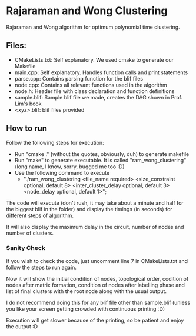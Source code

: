 # Rajaraman and Wong Clustering

Rajaraman and Wong algorithm for optimum polynomial time clustering.

## Files:

* CMakeLists.txt: Self explanatory. We used cmake to generate our Makefile
* main.cpp: Self explanatory. Handles function calls and print statements
* parse.cpp: Contains parsing function for the blif files
* node.cpp: Contains all relevant functions used in the algorithm
* node.h: Header file with class declaration and function definitions
* sample.blif: Sample blif file we made, creates the DAG shown in Prof. Lim's book
* \<xyz\>.blif: blif files provided

## How to run

Follow the following steps for execution:

* Run "cmake ." (without the quotes, obviously, duh) to generate makefile
* Run "make" to generate executable. It is called "ram_wong_clustering" (long name, I know, sorry, bugged me too :D)
* Use the following command to execute
  * "./ram_wong_clustering <file_name required> <size_constraint optional, default 8> <inter_cluster_delay optional, default 3> <node_delay optional, default 1>";

The code will execute (don't rush, it may take about a minute and half for the biggest blif in the folder) and display the timings (in seconds) for different steps of algorithm.  
   
It will also display the maximum delay in the circuit, number of nodes and number of clusters.

### Sanity Check

If you wish to check the code, just uncomment line 7 in CMakeLists.txt and follow the steps to run again.  
  
Now it will show the initial condition of nodes, topological order, codition of nodes after matrix formation, condition of nodes after labelling phase and list of final clusters with the root node along with the usual output.  
   
I do not recommend doing this for any blif file other than sample.blif (unless you like your screen getting crowded with continuous printing :D)  
   
Execution will get slower because of the printing, so be patient and enjoy the output :D  
